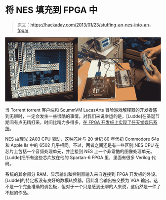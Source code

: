 # 将 NES 填充到 FPGA 中

> 原文：<https://hackaday.com/2013/01/23/stuffing-an-nes-into-an-fpga/>

![megaman_fpga](img/5f222f8d9f752a55fc7ce523d01a1893.png)

当 Torrent torrent 客户端和 ScummVM LucasArts 冒险游戏解释器的开发者感到无聊时，一定会发生一些很酷的事情。对我们来说幸运的是，[Ludde]在圣诞节期间有点无精打采，时间比精力多得多，[在 FPGA 开发板上实现了任天堂娱乐系统](http://fpganes.blogspot.se/2013/01/luddes-fpga-nes.html)。

NES 由理光 2A03 CPU 驱动，这种芯片与 20 世纪 80 年代初 Commodore 64s 和 Apple IIs 中的 6502 几乎相同。不过，两者之间还是有一些区别:NES CPU 在芯片上包括一个音频处理单元，并连接到 NES 上一个非常酷的图像处理单元。[Ludde]把所有这些芯片放在他的 Spartan-6 FPGA 里，里面有很多 Verilog 代码。

系统的其余部分 RAM、显示输出和控制器输入来自连接到 FPGA 开发板的外设。[Ludde]的特定板没有良好的数模转换器，因此复合输出被交换为 VGA 输出。这不是一个完全准确的调色板，但对于一个只是感到无聊的人来说，这仍然是一件了不起的作品。
